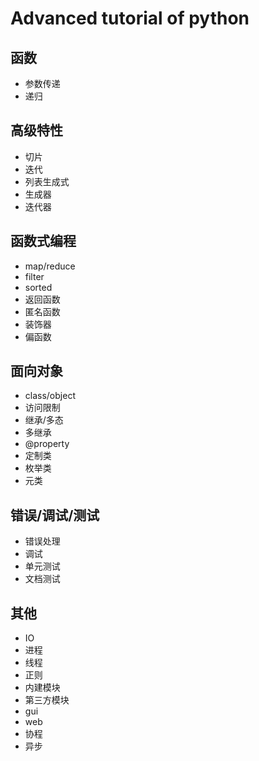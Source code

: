 
# Advanced tutorial of python 

## 函数

* 参数传递
* 递归

## 高级特性

* 切片
* 迭代
* 列表生成式
* 生成器
* 迭代器

## 函数式编程

* map/reduce
* filter
* sorted
* 返回函数
* 匿名函数
* 装饰器
* 偏函数

## 面向对象

* class/object
* 访问限制
* 继承/多态
* 多继承
* @property
* 定制类
* 枚举类
* 元类

## 错误/调试/测试

* 错误处理
* 调试
* 单元测试
* 文档测试

## 其他

* IO
* 进程
* 线程
* 正则
* 内建模块
* 第三方模块
* gui
* web
* 协程
* 异步






 



